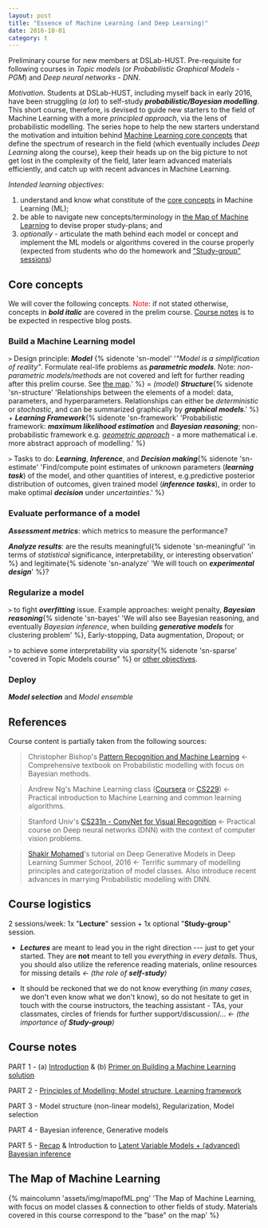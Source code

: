 ```yaml
---
layout: post
title: "Essence of Machine Learning (and Deep Learning)"
date: 2016-10-01
category: t
---
```

Preliminary course for new members at DSLab-HUST. Pre-requisite for following courses in *Topic models* (or *Probabilistic Graphical Models - PGM*) and *Deep neural networks - DNN*. 

*Motivation.* Students at DSLab-HUST, including myself back in early 2016, have been struggling (*a lot*) to self-study ***probabilistic/Bayesian modelling***. This short course, therefore, is devised to guide new starters to the field of Machine Learning with a more *principled approach*, via the lens of probabilistic modelling. The series hope to help the new starters understand the motivation and intuition behind [Machine Learning core concepts](#core) that  define the spectrum of research in the field (which eventually includes *Deep Learning* along the course), keep their heads up on the big picture to not get lost in the complexity of the field, later learn advanced materials efficiently, and catch up with recent advances in Machine Learning.

 

*Intended learning objectives*: 
1. understand and know what constitute of the [core concepts](#core) in Machine Learning (ML); 
2. be able to navigate new concepts/terminology in [the Map of Machine Learning](#map) to devise proper study-plans; and 
3. *optionally* - articulate the math behind each model or concept and implement the ML models or algorithms covered in the course properly (expected from students who do the homework and ["Study-group" sessions](#study))

## <a name="core">Core concepts</a>
We will cover the following concepts. <font color="red">Note</font>: if not stated otherwise, concepts in ***bold italic*** are covered in the prelim course. [Course notes](#notes) is to be expected in respective blog posts. 

### Build a Machine Learning model
`>` Design principle: ***Model*** {% sidenote 'sn-model' '*"Model is a simplification of reality"*. Formulate real-life problems as ***parametric models***. Note: *non-parametric models/methods* are not covered and left for further reading after this prelim course. See [the map](#map).' %} = *(model)* ***Structure***{% sidenote 'sn-structure' 'Relationships between the elements of a model: data, parameters, and hyperparameters.  Relationships can either be *deterministic* or *stochastic*, and can be summarized graphically by ***graphical models***.' %} + ***Learning Framework***{% sidenote 'sn-framework' 'Probabilistic framework: ***maximum likelihood estimation*** and ***Bayesian reasoning***; non-probabilistic framework e.g. [*geometric approach*](https://metacademy.org/roadmaps/rgrosse/dgml) - a more mathematical i.e. more abstract approach of modelling.' %}

`>` Tasks to do:  ***Learning***, ***Inference***, and ***Decision making***{% sidenote 'sn-estimate' 'Find/compute point estimates of unknown parameters (***learning task***) of the model, and other quantities of interest, e.g.predictive posterior distribution of outcomes, given trained model (***inference tasks***), in order to make optimal ***decision*** under *uncertainties*.' %} 

### Evaluate performance of a model

***Assessment metrics***: which metrics to measure the performance?

***Analyze results***: are the results meaningful{% sidenote 'sn-meaningful' 'in terms of *statistical* significance, interpretability, or interesting observation' %}  and legitimate{% sidenote 'sn-analyze' 'We will touch on ***experimental design***' %}? 

### Regularize a model
`>` to fight ***overfitting*** issue. Example approaches: weight penalty, ***Bayesian reasoning***{% sidenote 'sn-bayes' 'We will also see Bayesian reasoning, and eventually *Bayesian inference*, when building ***generative models*** for clustering problem' %}, Early-stopping, Data augmentation, Dropout; or

`>` to achieve some interpretability via *sparsity*{% sidenote 'sn-sparse' "covered in Topic Models course" %} or [other objectives](https://en.wikipedia.org/wiki/Regularization*(mathematics)).

### Deploy
***Model selection*** and *Model ensemble*



## References
Course content is partially taken from the following sources:

> Christopher Bishop's [Pattern Recognition and Machine Learning](https://www.amazon.com/Pattern-Recognition-Learning-Information-Statistics/dp/0387310738) <- Comprehensive textbook on Probabilistic modelling with focus on Bayesian methods.

> Andrew Ng's Machine Learning class ([Coursera](https://www.coursera.org/learn/machine-learning) or [CS229](http://cs229.stanford.edu/)) <- Practical introduction to Machine Learning and common learning algorithms.

> Stanford Univ's [CS231n - ConvNet for Visual Recognition](http://cs231n.stanford.edu/) <- Practical course on Deep neural networks (DNN) with the context of computer vision problems.

> [Shakir Mohamed](http://shakirm.com/?section=3)'s tutorial on Deep Generative Models in Deep Learning Summer School, 2016 <- Terrific summary of modelling principles and categorization of model classes. Also introduce recent advances in marrying Probabilistic modelling with DNN. 


## <a name="study">Course logistics</a>
2 sessions/week: 1x "**Lecture**" session + 1x optional "**Study-group**" session.
* ***Lectures*** are meant to lead you in the right direction --- just to get your started. They are **not** meant to tell you *everything* in *every details*. Thus, you should also utilize the reference reading materials, online resources for missing details *<- (the role of **self-study**)*

* It should be reckoned that we do not know everything (in *many cases*, we don't even know what we don't know), so do not hesitate to get in touch with the course instructors, the teaching assistant - TAs, your classmates, circles of friends for further support/discussion/...  *<- (the importance of **Study-group**)* 

## <a name="notes">Course notes</a>
PART 1 - (a) [Introduction](https://raw.githubusercontent.com/hoamle/essence_ml/e788aef7617fed6911bcfd710ebbccd8ed34eae6/essence_ml.pdf)  & (b) [Primer on Building a Machine Learning solution](/articles/17/primer-on-building-ml-solutions)

PART 2 - [Principles of Modelling: Model structure, Learning framework](/articles/17/principle-of-modelling)

PART 3 - Model structure (non-linear models), Regularization, Model selection

PART 4 - Bayesian inference, Generative models

PART 5 - [Recap](https://1drv.ms/p/s!ApOZHae4ogqZgog1P9HHN_4u3UeMeA) & Introduction to [Latent Variable Models + (advanced) Bayesian inference](https://1drv.ms/p/s!ApOZHae4ogqZgog1P9HHN_4u3UeMeA)

## <a name="map">The Map of Machine Learning</a>

{% maincolumn 'assets/img/mapofML.png' 'The Map of Machine Learning, with focus on model classes & connection to other fields of study. Materials covered in this course correspond to the "base"  on the map' %}

